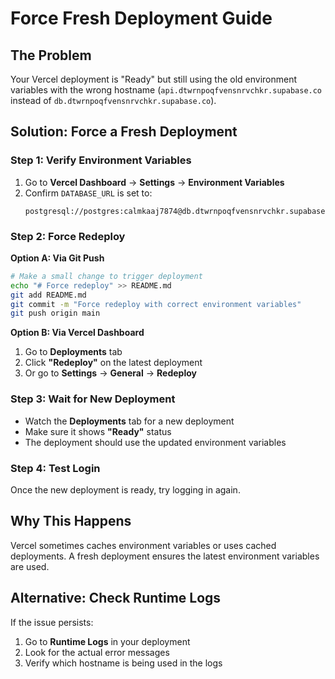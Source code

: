 # Force Fresh Deployment Guide

## The Problem
Your Vercel deployment is "Ready" but still using the old environment variables with the wrong hostname (`api.dtwrnpoqfvensnrvchkr.supabase.co` instead of `db.dtwrnpoqfvensnrvchkr.supabase.co`).

## Solution: Force a Fresh Deployment

### Step 1: Verify Environment Variables
1. Go to **Vercel Dashboard** → **Settings** → **Environment Variables**
2. Confirm `DATABASE_URL` is set to:
   ```
   postgresql://postgres:calmkaaj7874@db.dtwrnpoqfvensnrvchkr.supabase.co:5432/postgres
   ```

### Step 2: Force Redeploy
**Option A: Via Git Push**
```bash
# Make a small change to trigger deployment
echo "# Force redeploy" >> README.md
git add README.md
git commit -m "Force redeploy with correct environment variables"
git push origin main
```

**Option B: Via Vercel Dashboard**
1. Go to **Deployments** tab
2. Click **"Redeploy"** on the latest deployment
3. Or go to **Settings** → **General** → **Redeploy**

### Step 3: Wait for New Deployment
- Watch the **Deployments** tab for a new deployment
- Make sure it shows **"Ready"** status
- The deployment should use the updated environment variables

### Step 4: Test Login
Once the new deployment is ready, try logging in again.

## Why This Happens
Vercel sometimes caches environment variables or uses cached deployments. A fresh deployment ensures the latest environment variables are used.

## Alternative: Check Runtime Logs
If the issue persists:
1. Go to **Runtime Logs** in your deployment
2. Look for the actual error messages
3. Verify which hostname is being used in the logs 